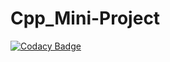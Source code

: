# Cpp_Mini-Project
[![Codacy Badge](https://app.codacy.com/project/badge/Grade/410190a10f0c48058157f30149a69052)](https://www.codacy.com/gh/99002613/Cpp_Mini-Project/dashboard?utm_source=github.com&amp;utm_medium=referral&amp;utm_content=99002613/Cpp_Mini-Project&amp;utm_campaign=Badge_Grade)
